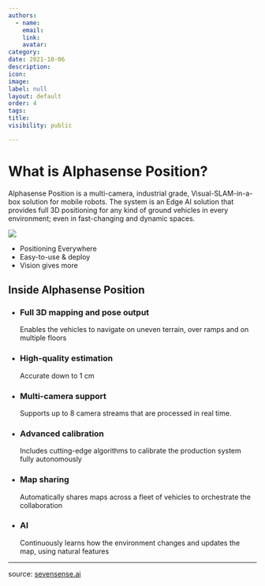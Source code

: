 ```yaml
---
authors:
  - name: 
    email: 
    link:
    avatar: 
category:
date: 2021-10-06
description:
icon:
image:
label: null
layout: default
order: 4
tags:
title:
visibility: public

---
```





# What is Alphasense Position?

Alphasense Position is a multi-camera, industrial grade, Visual-SLAM-in-a-box solution for mobile robots. The system is an Edge AI solution that provides full 3D positioning for any kind of ground vehicles in every environment; even in fast-changing and dynamic spaces.



![](https://uploads-ssl.webflow.com/5e2ed3c886f41759e22ec3e3/6154aa20ecbff56dffe1d7bd_Group%20709-p-800.jpeg)



-   Positioning Everywhere
-   Easy-to-use & deploy
-   Vision gives more




## Inside Alphasense Position
- ### Full 3D mapping and pose output
  
  Enables the vehicles to navigate on uneven terrain, over ramps and on multiple floors
  
- ### High-quality estimation

  Accurate down to 1 cm
  
- ### Multi-camera support

  Supports up to 8 camera streams that are processed in real time.

- ### Advanced calibration

  Includes cutting-edge algorithms to calibrate the production system fully autonomously
  
- ### Map sharing

  Automatically shares maps across a fleet of vehicles to orchestrate the collaboration
  
- ### AI

  Continuously learns how the environment changes and updates the map, using natural features
  
---
  
source: [sevensense.ai](https://www.sevensense.ai/product/alphasense-position)
